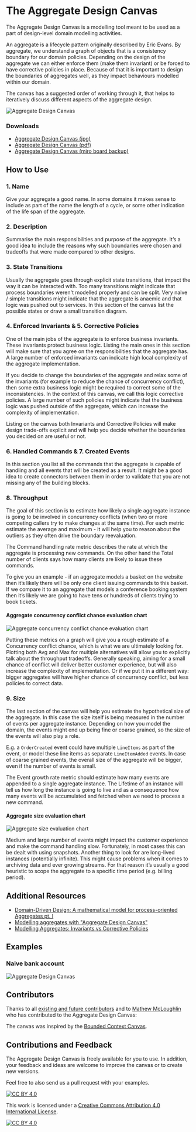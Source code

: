 # The Aggregate Design Canvas

The Aggregate Design Canvas is a modelling tool meant to be used as a part of design-level domain modelling activities. 

An aggregate is a lifecycle pattern originally described by Eric Evans. By aggregate, we understand a graph of objects that is a consistency boundary for our domain policies. Depending on the design of the aggregate we can either enforce them (make them invariant) or be forced to have corrective policies in place. Because of that it is important to design the boundaries of aggregates well, as they impact behaviours modelled within our domain.

The canvas has a suggested order of working through it, that helps to iteratively discuss different aspects of the aggregate design.

![Aggregate Design Canvas](resources/aggregate-design-canvas-v1.jpg "Aggregate Design Canvas")

### Downloads

- [Aggregate Design Canvas (jpg)](resources/aggregate-design-canvas-v1.jpg "Aggregate Design Canvas (jpg)")
- [Aggregate Design Canvas (pdf)](resources/aggregate-design-canvas-v1.pdf "Aggregate Design Canvas (pdf)")
- [Aggregate Design Canvas (miro board backup)](resources/aggregate-design-canvas-v1.rtb "Aggregate Design Canvas (miro board backup)")

## How to Use

### 1. Name
Give your aggregate a good name. In some domains it makes sense to include as part of the name the length of a cycle, or some other indication of the life span of the aggregate.

### 2. Description
Summarise the main responsibilities and purpose of the aggregate. It’s a good idea to include the reasons why such boundaries were chosen and tradeoffs that were made compared to other designs.

### 3. State Transitions

Usually the aggregate goes through explicit state transitions, that impact the way it can be interacted with. Too many transitions might indicate that process boundaries weren't modelled properly and can be split. Very naive / simple transitions might indicate that the aggregate is anaemic and that logic was pushed out to services. In this section of the canvas list the possible states or draw a small transition diagram. 

### 4. Enforced Invariants & 5. Corrective Policies

One of the main jobs of the aggregate is to enforce business invariants. These invariants protect business logic. Listing the main ones in this section will make sure that you agree on the responsibilities that the aggregate has. A large number of enforced invariants can indicate high local complexity of the aggregate implementation.

If you decide to change the boundaries of the aggregate and relax some of the invariants (for example to reduce the chance of concurrency conflict), then some extra business logic might be required to correct some of the inconsistencies. In the context of this canvas, we call this logic corrective policies. A large number of such policies might indicate that the business logic was pushed outside of the aggregate, which can increase the complexity of implementation.

Listing on the canvas both Invariants and Corrective Policies will make design trade-offs explicit and will help you decide whether the boundaries you decided on are useful or not.

### 6. Handled Commands & 7. Created Events

In this section you list all the commands that the aggregate is capable of handling and all events that will be created as a result. It might be a good idea to create connectors between them in order to validate that you are not missing any of the building blocks.

### 8. Throughput

The goal of this section is to estimate how likely a single aggregate instance is going to be involved in concurrency conflicts (when two or more competing callers try to make changes at the same time). For each metric estimate the average and maximum - it will help you to reason about the outliers as they often drive the boundary reevaluation.

The Command handling rate metric describes the rate at which the aggregate is processing new commands. On the other hand the Total number of clients says how many clients are likely to issue these commands.

To give you an example - if an aggregate models a basket on the website then it’s likely there will be only one client issuing commands to this basket. If we compare it to an aggregate that models a conference booking system then it’s likely we are going to have tens or hundreds of clients trying to book tickets.

#### Aggregate concurrency conflict chance evaluation chart
![Aggregate concurrency conflict chance evaluation chart](resources/aggregate-concurency-conflict-chance-evaluation-chart.png "Aggregate concurrency conflict chance evaluation chart")

Putting these metrics on a graph will give you a rough estimate of a Concurrency conflict chance, which is what we are ultimately looking for. Plotting both Avg and Max for multiple alternatives will allow you to explicitly talk about the throughput tradeoffs. Generally speaking, aiming for a small chance of conflict will deliver better customer experience, but will also increase the complexity of implementation. Or if we put it in a different way: bigger aggregates will have higher chance of concurrency conflict, but less policies to correct data.

### 9. Size

The last section of the canvas will help you estimate the hypothetical size of the aggregate. In this case the size itself is being measured in the number of events per aggregate instance. Depending on how you model the domain, the events might end up being fine or coarse grained, so the size of the events will also play a role. 

E.g. a `OrderCreated` event could have multiple `LineItems` as part of the event, or model these line items as separate `LineItemAdded` events. In case of coarse grained events, the overall size of the aggregate will be bigger, even if the number of events is small.

The Event growth rate metric should estimate how many events are appended to a single aggregate instance. The Lifetime of an instance will tell us how long the instance is going to live and as a consequence how many events will be accumulated and fetched when we need to process a new command.

#### Aggregate size evaluation chart
![Aggregate size evaluation chart](resources/aggregate-size-evaluation-chart.png "Aggregate size evaluation chart")

Medium and large number of events might impact the customer experience and make the command handling slow. Fortunately, in most cases this can be dealt with using snapshots. Another thing to look for are long-lived instances (potentially infinite). This might cause problems when it comes to archiving data and ever growing streams. For that reason it’s usually a good heuristic to scope the aggregate to a specific time period (e.g. billing period).

## Additional Resources

- [Domain-Driven Design: A mathematical model for process-oriented Aggregates pt. I](https://medium.com/@tPl0ch/domain-driven-design-a-mathematical-model-for-process-oriented-aggregates-pt-i-6aecc8957865)
- [Modelling aggregates with "Aggregate Design Canvas"](https://domaincentric.net/blog/modelling-aggregates-with-aggregate-design-canvas)
- [Modelling Aggregates: Invariants vs Corrective Policies](https://domaincentric.net/blog/modelling-business-rules-invariants-vs-corrective-policies)

## Examples

### Naive bank account

![Aggregate Design Canvas](examples/naive-bank-account.jpg "Aggregate Design Canvas - Naive bank account")

## Contributors

Thanks to all [existing and future contributors](https://github.com/ddd-crew/aggregate-design-canvas/graphs/contributors) and to [Mathew McLoughlin](https://github.com/mat-mcloughlin) who has contributed to the Aggregate Design Canvas:

The canvas was inspired by the [Bounded Context Canvas](https://github.com/ddd-crew/bounded-context-canvas).

## Contributions and Feedback

The Aggregate Design Canvas is freely available for you to use. In addition, your feedback and ideas are welcome to improve the canvas or to create new versions. 

Feel free to also send us a pull request with your examples.

[![CC BY 4.0][cc-by-shield]][cc-by]

This work is licensed under a [Creative Commons Attribution 4.0 International
License][cc-by].

[![CC BY 4.0][cc-by-image]][cc-by]

[cc-by]: http://creativecommons.org/licenses/by/4.0/
[cc-by-image]: https://i.creativecommons.org/l/by/4.0/88x31.png
[cc-by-shield]: https://img.shields.io/badge/License-CC%20BY%204.0-lightgrey.svg
